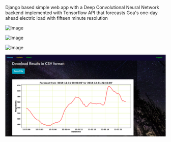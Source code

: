 
Django based simple web app with a Deep Convolutional Neural Network backend implemented with Tensorflow API that forecasts Goa's one-day ahead electric load with fifteen minute resolution

![Image](home.ppg)

![Image](datetime.ppg)

![Image](updateload.ppg)

![Image](resultspage.png)

